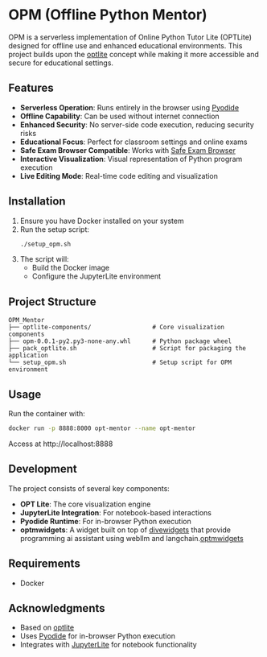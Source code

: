# OPM (Offline Python Mentor)

OPM is a serverless implementation of Online Python Tutor Lite (OPTLite) designed for offline use and enhanced educational environments. This project builds upon the [optlite](https://github.com/dive4dec/optlite) concept while making it more accessible and secure for educational settings.

## Features

- **Serverless Operation**: Runs entirely in the browser using [Pyodide](https://pyodide.org)
- **Offline Capability**: Can be used without internet connection
- **Enhanced Security**: No server-side code execution, reducing security risks
- **Educational Focus**: Perfect for classroom settings and online exams
- **Safe Exam Browser Compatible**: Works with [Safe Exam Browser](https://safeexambrowser.org/)
- **Interactive Visualization**: Visual representation of Python program execution
- **Live Editing Mode**: Real-time code editing and visualization

## Installation
1. Ensure you have Docker installed on your system
2. Run the setup script:
   ```bash
   ./setup_opm.sh
   ```
3. The script will:
   - Build the Docker image
   - Configure the JupyterLite environment

## Project Structure

```
OPM_Mentor
├── optlite-components/                 # Core visualization components
├── opm-0.0.1-py2.py3-none-any.whl      # Python package wheel
├── pack_optlite.sh                     # Script for packaging the application
└── setup_opm.sh                        # Setup script for OPM environment
```

## Usage
Run the container with:
```bash
docker run -p 8888:8000 opt-mentor --name opt-mentor
```
Access at http://localhost:8888

## Development
The project consists of several key components:
- **OPT Lite**: The core visualization engine
- **JupyterLite Integration**: For notebook-based interactions
- **Pyodide Runtime**: For in-browser Python execution
- **optmwidgets**: A widget built on top of [divewidgets](https://github.com/dive4dec/divewidgets) that provide programming ai assistant using webllm and langchain.[optmwidgets](https://github.com/chiwangso2/optmwidgets)

## Requirements
- Docker

## Acknowledgments

- Based on [optlite](https://github.com/dive4dec/optlite)
- Uses [Pyodide](https://pyodide.org) for in-browser Python execution
- Integrates with [JupyterLite](https://jupyterlite.readthedocs.io/) for notebook functionality 